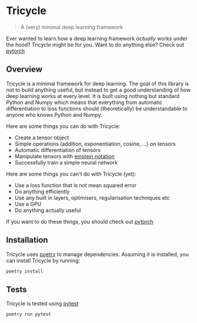 # Tricycle
> A (very) minimal deep learning framework

Ever wanted to learn how a deep learning framework *actually* works under the hood? Tricycle might be for you.
Want to do anything else? Check out [pytorch](https://pytorch.org/)

## Overview
Tricycle is a minimal framework for deep learning. The goal of this library is 
not to build anything useful, but instead to get a good understanding of how 
deep learning works at every level. It is built using nothing but standard 
Python and Numpy which means that everything from automatic differentiation
to loss functions should (theoretically) be understandable to anyone who knows 
Python and Numpy.

Here are some things you can do with Tricycle:
- Create a tensor object
- Simple operations (addition, exponentiation, cosine, ...) on tensors
- Automatic differentiation of tensors
- Manipulate tensors with [einstein notation](https://en.wikipedia.org/wiki/Einstein_notation)
- Successfully train a simple neural network

Here are some things you can't do with Tricycle (yet):
- Use a loss function that is not mean squared error
- Do anything efficiently
- Use any built in layers, optimisers, regularisation techniques etc
- Use a GPU
- Do anything actually useful

If you want to do these things, you should check out [pytorch](https://pytorch.org/)

## Installation
Tricycle uses [poetry](https://python-poetry.org/) to manage dependencies. Assuming it is installed, you 
can install Tricycle by running:
```bash
poetry install
```

## Tests
Tricycle is tested using [pytest](https://docs.pytest.org/en/latest/)
```bash
poetry run pytest
```

